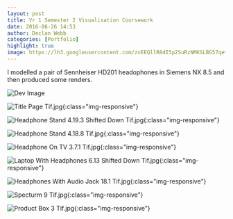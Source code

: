 ```yaml
---
layout: post
title: Yr 1 Semester 2 Visualisation Coursework
date: 2016-06-26 14:53
author: Declan Webb
categories: [Portfolio]
highlight: true
image: https://lh3.googleusercontent.com/zvEEQllR8dI5p2SuRzNMKSLBG57qetbpBzA75OdFMaWzCC-K4Nzm0qDVTpGCMrdE53J-GkaqiStJhXT0XIDus_MLrYapKGsKx-4iZjwAtIQGcbBAqR5xPVonLpFbtQeUtetT_XJ-jYrTAUUNNDIWTlGCB5ZJUkqJeT92drIqjhOFwCtM24MQFk0MC1zwVtehWkdt0Uv6U8FQTQ0-L8nlqJIQGHkrBQO6aNqxShVe20zTgfqsmKOfu6UMvpqqwI1UK5AoED7Q-CU0LxtpClrrldTRx0cUW4DCqG9H9YGz0cr1XFwkk9l_FToM6sBJJ0sJdFa01_wwmAortLgz5BPGFVSqJfOD6d8mB2_ATnJobbwgBXXD4aymL2Cy9Wjtwemyxc9bmad1_36_HF1SE0ffXRNcyK5Z0FOCvdbVxo1Dcqjbi9xSTgUtTyPyjWf0sdon2BCOsMViA9HtvgQ0DA_brlj27EVBuoPPZhv_2ttfnmjULmINHzRS7g0onN2AuUm-IuIxrRftgfWJ0mwGhs0GVflo6BYkb7_M_Xg4plw2MJ5Y6BXla00wHGOUL4FU-xnpK2LOdFFC1aUCLQI3EbgU1EivxXrONwJv93rGpVEFJsY7wq6rwhDEFw=s1000
---
```

I modelled a pair of Sennheiser HD201 headophones in Siemens NX 8.5 and then produced some renders.

![Dev Image](http://4.bp.blogspot.com/-IOD6VutWGlA/UW8Jq05M0DI/AAAAAAAAAeA/OVckWFybKqg/s1600/DSC01317.JPG)

![Title Page Tif.jpg](https://lh3.googleusercontent.com/GRYuy1-PpDtJqwww2ALQ4DG7_hNoYd465TFLK4oczz6fkek-ELMbPnbkt6HXYP4PqI00UFPIog2gih4XhTZaVVEPiVUHxTKDVXGWxR0vo4afJUPyaX9UMNa8Qompl7BU5Vnj_m1aJYWkC1-MXkEJ_5N8gM5RZ5eNCULYGIW9CKpBLvTyJFzEQXlJ8KHTZyc4FGJGhcgAGMLvkPcXyEJScfNsXsfipFwhdQkNCfW-i8Ird8kxunsK-R44J55fuc8DuRHDHNqNebdht-M8cLlC_U-ohvR2hK15xtOvSz8wp2BgQJsaUfH9t1OZgfQ7xlJwuR80jQ_k-htplNbDHw5e4WACyIfITZzlhonMANAb4Tgqxez9PtVBtbuoBvGLKoEuu5B1iQmVVaGb9EZOfohtRRJXrsZJTpZ_bTbidy8TUepCKj1s-Iezo72mzhEMRJM0HB0L7IVbipR68KsDFnN_YvF2-LPOXAuvB5od0gjKs1Ozp0kVjcJsOiMDlEhEwbPSSd-iDh87IuBazwq0Z99PBqVs7h_scnwpZxoW4uIOMhTNlUnRJMNyR3u4bN6uyoyGeVNsjQHZeJQpyg18MqsVXl9lUrIVO3mQ93vYZKn2pqFU0N2dl2QdfA=s1000){:class="img-responsive"}

![Headphone Stand 4.19.3 Shifted Down Tif.jpg](https://lh3.googleusercontent.com/loRNEB7LJWUgUx8Bbgtkt-BoQC5gy479Xyo7l_7LQg8OgdXpNMoy9s_zOfwV7y5V5ztzdPf4PswNiRVPEat_9cspmr1BSo8tVJczluxXrSvoMT9-I-8sHkJx21Igvv7SwLj6D_i3h0npOw3ENx7nJye64LEv18O5yooR_fKTEXRdufnYO6ASCNO6UA9NPTtN746tE7Hwnu9qXwaLq9EDDwc8iTzoZX5UQyfHebvz4H3rSy9O8Vym75u4sdO15ylaptxO77Oh1AwI1OXDI2mHvgwxZdaY-3lSWPwYWtUHBFMEiRvrHsJQ7ybJOgbYg7koFMr1U9BgzCaksVMpteEcE_HRk7mPDXmyo0sTuoOcxdCUsS0o464q4aS3vZLVVkCTpnkqVUlA6NmCpqstKI0Cdw7M_-ee-e4r1duahfR1HIZ1VO7yb7VoKVvhl-24ze2Vu_Fa0tAHgLCl1hTeJIulD4xd_4vgzMDghZUMehcHeL9eku7Yb7aWsiP0CUdenBVLBToGrymehnrlZHi0KLLtFHw8UIGsRkc4pXhcItJqHUDx9ClTwMfJ5cAK1QPGI6FhAtgWFQ7aSXDU9mU8Zf3xEOA71dgpZ9Ce58QGyMOZzPdSI2hhiZsfwQ=s1000){:class="img-responsive"}

![Headphone Stand 4.18.8 Tif.jpg](https://lh3.googleusercontent.com/QwVUaPWFT2s08MxkHhPaUhSBa3pnnh6Eui6OOe8itLwtC69Ydpg68gIUXIWg1jbNkCuM9jbc9U-ByqQu7uUrFkvsafJnjWxKRcRQjIZKCiBHnoGFq2Kg30NdafyB8z7m994xnMK7rysBShTEXiJ1qbjIQDbOX5xC9XHBIrBSe-FKohb6j4ZTYsajDeJJzAOEhyp6yu_YxLMY3dOsBmYOex68Gs153vJsz32bGtwWFcVtnbAsXTsnP0lTBy2cr6FTMx2N6wtd1J8Tn3JUsKlvpUAlV3wa-lUa1iF9bMgXi73ghTvWdlA9BYLq3eDIvTaRtRtMBUshzBnRhdYulrfK8xcyP18yhnmbp9NpXIcDtMiLMqShMZPilUmRAL0dxatZhygDBZIgp2PSX5NqctpiLCNHbc_p5HoHA4KBHKGgzvNw75jA2GIYoZo12kLbGVBwBgVYSEiOh_cdCb9krVcxdzEsVVCUutBxVdT3TZEZcVgjKRgFL6D-hvTsBkTkYHnEQwhLg1vogwvMiWK4xyCqf3nzykaBrHgEZTSlbWIBTlFamOFqQWY6mqegOgZgRwpykf5tMsde55Wr35_otbCKFM-rjGzToPdTP47RmLkHlZ8MXDWdJDHhgA=s1000){:class="img-responsive"}

![Headphone On TV 3.7.1 Tif.jpg](https://lh3.googleusercontent.com/jA7VUbVMajvJxMv7Gh-3c9tvU-x6HgyygST87C45xfkzSRD9rMavP89s3uPTQzSWFKQspIvFDz1OvAbVINJ13NfpQyXD6FT4Ph9htRyaacSGBtxDK5N-jK1szXNwhaTyCHQNxZTXZHUgcn_oCy5IfZWwNRbLyC0C8bbc1TyLug_Vm5k18h23_DnoZUkbF7GPYckgLlARa1__Hwauqfbv82SYc2TpiEvMUG9PegPZjqiIQJ1LXge-kRO1IGBXJTx6I5VWEdU6-FZhmJdD2TOQhQfgW2dK_FqsNeJPzuLfJjmcs6XGwoeHDfKhRodJXx_6KpOhaR_c8LsoR4tdRhS0tkEB-2xd2SjcU9kWFr0Xc1XApF-rtzNiI8-Xcr7PPH1fqK11F1l3KjLTQIP-DNZXIsP-1J0swarXhmOWoVEXEvryhElTyQnmy6z59TJW1apU120ADDEI_Ks8nHa1anhzLy0lLgY4qfMR2t6OXrUVxSbuQs7lVWk5WMKU9hJM3V-PolEzC5NJmS5Dm630pqAVahEx0jcXdohcD1q-tBNUVG57TkWmBq9Y8M26yZMz7lbgY49bRfTUVoBiwobi1Bf9mbVlCk6XqlOZeOLhAQiQ2qxXd6st8b4n6w=s1000){:class="img-responsive"}

![Laptop With Headphones 6.13 Shifted Down Tif.jpg](https://lh3.googleusercontent.com/QVt7_aSFe8R5fvKAFD1yOioGQppgMnU-T_b9bTfpVGt4U86PXAV4IsYbG9AxW2_XbjNLrnNINc97ewIwszlJXhevcO5HYEzCJNukl80X0o-8k2XyTdTzC9ov3dz5tQ9GtLgvjaFJsrcoNwoiopte9TxVVZd52oC-8EYMywJ6sj_bV5sznxTHaUJf3AeVSn_tleKkDbYvSr_gc8ZCJnx15UI6JE_2BArC7F4qNJvo2fOE3Uvni4Rk8fgUqcz_-pcIWgEstj205qJzKEQD3F-Pr-iyHFMVTnNy9yzO2EZodwUEGSY8dRcOrr07wCYFr1cJR_8cUxQmuY7F8LUxor_5y_WtZ0fSbpCBkfptmK3xvLHl1enSSssBoA_hLiSdul3Fx6LJMfhnf6w09LRfk8yGJmm_hqbAUxlYotzfKOvLj2GmReSuDo4DbBJiGNrDp5T_fP1L80G4c_enEgyqhng6537Th-kgZ70r2hsLwkks3kBU7qTAaKOLWiURsLWFjrexGe7mvq7IFsVLjfQ44bflIBC0qUdpwEdlqODFEELsRRR-QthbmGMUoHjFr6Et_5pXEW8eGgLYkBSPIy0B_AMsaJjTn_wuWVaEq7ajOApqT34hiYq1lLs9oQ=s1000){:class="img-responsive"}

![Headphones With Audio Jack 18.1 Tif.jpg](https://lh3.googleusercontent.com/4lZlWhazbYIT4liXiP41c5HIsGK4_g2gqJ_eAi80M0SL0TBjwPQ1fXZ_AMcyNL4K7G8XB73VPZwdKtT8LbN6sOMvyaaWWkZrvxrtBVqBPDqxkv9KF5_v4yFAEnFuu6KjxXWxF5z5Mf3hps8oNwDZt1hke0xYnkjW4jZcezf3mjl9PhOHhS0YiQhf6AQIte4AU4i_YWvx3GpEBZvGnl0DzM4XGTi01qDpnz6p7owi0K8_c5X4xEwlE4Bsvcr7ouYzdOE3F6MBABqd3flIJ4YtRCkRpzSs9gD8kSZ8uWK4uroPAfMBRiB5lpPmUwtriyCBE8hhH4ctYA3DZ1UY4WBY0V7HUY_DF0QDwvdBZ4Y-rW4AmoF9k40xgAkFDDYBd00yol_lLDYtO1APTH_A82rMhmn3VoeB18FVjkfeLUmJaSO_4trxISbGWQnzHKyvmnySeUv3gTt2MRZQiSW6KCosk1htd23wTP1jfUcr952qCJUUtolH55VVwiyIpjUedJ5t3obzsYMQbTjGMseiTpPr5jMal9DIZscSDmEzDoENWQHC6sqaM9EQB7aYkYftp5XwpVsQppbXz28DdgOe1rsgHVY-OyN0IrVVpk3O8Fg1_yWazQYGgnfxGg=s1000){:class="img-responsive"}

![Specturm 9 Tif.jpg](https://lh3.googleusercontent.com/zvEEQllR8dI5p2SuRzNMKSLBG57qetbpBzA75OdFMaWzCC-K4Nzm0qDVTpGCMrdE53J-GkaqiStJhXT0XIDus_MLrYapKGsKx-4iZjwAtIQGcbBAqR5xPVonLpFbtQeUtetT_XJ-jYrTAUUNNDIWTlGCB5ZJUkqJeT92drIqjhOFwCtM24MQFk0MC1zwVtehWkdt0Uv6U8FQTQ0-L8nlqJIQGHkrBQO6aNqxShVe20zTgfqsmKOfu6UMvpqqwI1UK5AoED7Q-CU0LxtpClrrldTRx0cUW4DCqG9H9YGz0cr1XFwkk9l_FToM6sBJJ0sJdFa01_wwmAortLgz5BPGFVSqJfOD6d8mB2_ATnJobbwgBXXD4aymL2Cy9Wjtwemyxc9bmad1_36_HF1SE0ffXRNcyK5Z0FOCvdbVxo1Dcqjbi9xSTgUtTyPyjWf0sdon2BCOsMViA9HtvgQ0DA_brlj27EVBuoPPZhv_2ttfnmjULmINHzRS7g0onN2AuUm-IuIxrRftgfWJ0mwGhs0GVflo6BYkb7_M_Xg4plw2MJ5Y6BXla00wHGOUL4FU-xnpK2LOdFFC1aUCLQI3EbgU1EivxXrONwJv93rGpVEFJsY7wq6rwhDEFw=s1000){:class="img-responsive"}

![Product Box 3 Tif.jpg](https://lh3.googleusercontent.com/Qw4nQVzFWTHy-2vzsj5r0hULIWTfk7QXgQT8rETuOGZg8P3Y44LTi4ILj1kmNjeNDFVn6KCOyDxaku61KPaG6c63MEt0L2YDbh2LprZ79wrVTsV7DxWpvtkz8J9jGUKEUZHnU3PG-8Qmdqcb0uKcLAcKXVu3Sx45nXRVOFybCR-mHk_0CdiN861zwRp0dERhHB2GHmxFuqG2KsE3QL8VsHGft43RtYejGk9jNAd41n2bQ2gBJwSusP-FrbruuDGY3EisfAUNsrhNvAL4Uib8uq9BJlbKVBvlVnJGrAXvYkE7mWmrR66yqwLJNm4ua6QFudF0pjRVT5XNETqRym7wE4smRqNttqvjpm6tPAqOrX4Ab7w3nrufu_T4kJsvFVLej36z70kxL-FN5TooV_blS-Hn3XYGMJSTAz2gzdVKNOWdXHBOAxDzMgUauts8kZZLAcvtEiKJ__MMDmtKy8-cm0pvt8E2FUnCMuNjSPu4S07D9X3YPXJUh8dGdf0W8BpWYiWbfL4zP1sN0gdppXgF1CRN4WiZr818MmGeVOLOMn4scSjiADE9Uncvjp-n2DWtA_Xv35xnJCiQEaTseX6T1v1Iu19XNvScxQuXaG4qZJ2nspB0LU3H_A=s1000){:class="img-responsive"}
